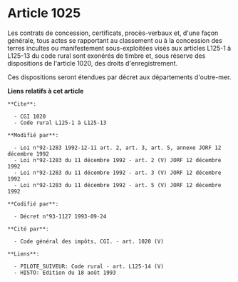 # Article 1025

Les contrats de concession, certificats, procès-verbaux et, d'une façon générale, tous actes se rapportant au classement ou à
la concession des terres incultes ou manifestement sous-exploitées visés aux articles L125-1 à L125-13 du code rural sont
exonérés de timbre et, sous réserve des dispositions de l'article 1020, des droits d'enregistrement.

Ces dispositions seront étendues par décret aux départements d'outre-mer.

**Liens relatifs à cet article**

	**Cite**:

	  - CGI 1020
	  - Code rural L125-1 à L125-13

	**Modifié par**:

	  - Loi n°92-1283 1992-12-11 art. 2, art. 3, art. 5, annexe JORF 12 décembre 1992
	  - Loi n°92-1283 du 11 décembre 1992 - art. 2 (V) JORF 12 décembre 1992
	  - Loi n°92-1283 du 11 décembre 1992 - art. 3 (V) JORF 12 décembre 1992
	  - Loi n°92-1283 du 11 décembre 1992 - art. 5 (V) JORF 12 décembre 1992

	**Codifié par**:

	  - Décret n°93-1127 1993-09-24

	**Cité par**:

	  - Code général des impôts, CGI. - art. 1020 (V)

	**Liens**:

	  - PILOTE_SUIVEUR: Code rural - art. L125-14 (V)
	  - HISTO: Edition du 18 août 1993
